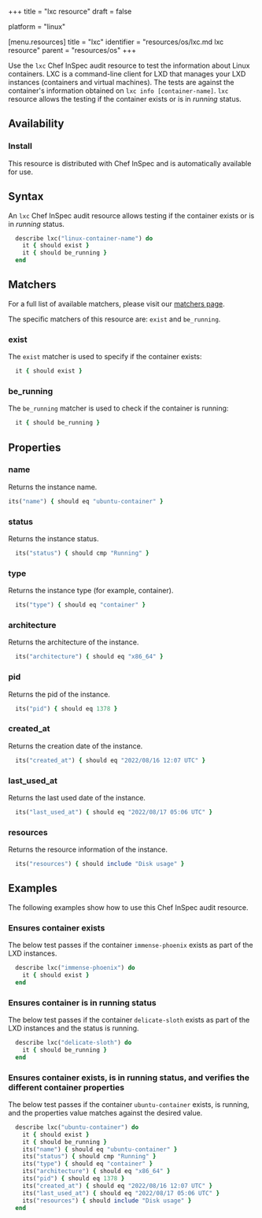 +++
title = "lxc resource"
draft = false

platform = "linux"

[menu.resources]
    title = "lxc"
    identifier = "resources/os/lxc.md lxc resource"
    parent = "resources/os"
+++

Use the `lxc` Chef InSpec audit resource to test the information about Linux containers. LXC is a command-line client for LXD that manages your LXD instances (containers and virtual machines). The tests are against the container's information obtained on `lxc info [container-name]`. `lxc` resource allows the testing if the container exists or is in *running* status.

## Availability

### Install

This resource is distributed with Chef InSpec and is automatically available for use.

## Syntax

An `lxc` Chef InSpec audit resource allows testing if the container exists or is in *running* status.

```ruby
  describe lxc("linux-container-name") do
    it { should exist }
    it { should be_running }
  end
```

## Matchers

For a full list of available matchers, please visit our [matchers page](https://docs.chef.io/inspec/matchers/).

The specific matchers of this resource are: `exist` and `be_running`.

### exist

The `exist` matcher is used to specify if the container exists:

```ruby
  it { should exist }
```

### be_running

The `be_running` matcher is used to check if the container is running:

```ruby
  it { should be_running }
```

## Properties

### name

Returns the instance name.

```ruby
its("name") { should eq "ubuntu-container" }
```

### status

Returns the instance status.

```ruby
  its("status") { should cmp "Running" }
```

### type

Returns the instance type (for example, container).

```ruby
  its("type") { should eq "container" }
```

### architecture

Returns the architecture of the instance.

```ruby
  its("architecture") { should eq "x86_64" }
```

### pid

Returns the pid of the instance.

```ruby
  its("pid") { should eq 1378 }
```

### created_at

Returns the creation date of the instance.

```ruby
  its("created_at") { should eq "2022/08/16 12:07 UTC" }
```

### last_used_at

Returns the last used date of the instance.

```ruby
  its("last_used_at") { should eq "2022/08/17 05:06 UTC" }
```

### resources

Returns the resource information of the instance.

```ruby
  its("resources") { should include "Disk usage" }
```

## Examples

The following examples show how to use this Chef InSpec audit resource.

### Ensures container exists

The below test passes if the container `immense-phoenix` exists as part of the LXD instances.

```ruby
  describe lxc("immense-phoenix") do
    it { should exist }
  end
```

### Ensures container is in running status

The below test passes if the container `delicate-sloth` exists as part of the LXD instances and the status is running.

```ruby
  describe lxc("delicate-sloth") do
    it { should be_running }
  end
```

### Ensures container exists, is in running status, and verifies the different container properties

The below test passes if the container `ubuntu-container` exists, is running, and the properties value matches against the desired value.

```ruby
  describe lxc("ubuntu-container") do
    it { should exist }
    it { should be_running }
    its("name") { should eq "ubuntu-container" }
    its("status") { should cmp "Running" }
    its("type") { should eq "container" }
    its("architecture") { should eq "x86_64" }
    its("pid") { should eq 1378 }
    its("created_at") { should eq "2022/08/16 12:07 UTC" }
    its("last_used_at") { should eq "2022/08/17 05:06 UTC" }
    its("resources") { should include "Disk usage" }
  end
```
